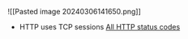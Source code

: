 ![[Pasted image 20240306141650.png]]

- HTTP uses TCP sessions
[All HTTP status codes](http://www.tcpipguide.com/free/t_HTTPStatusCodeFormatStatusCodesandReasonPhrases-3.htm)

